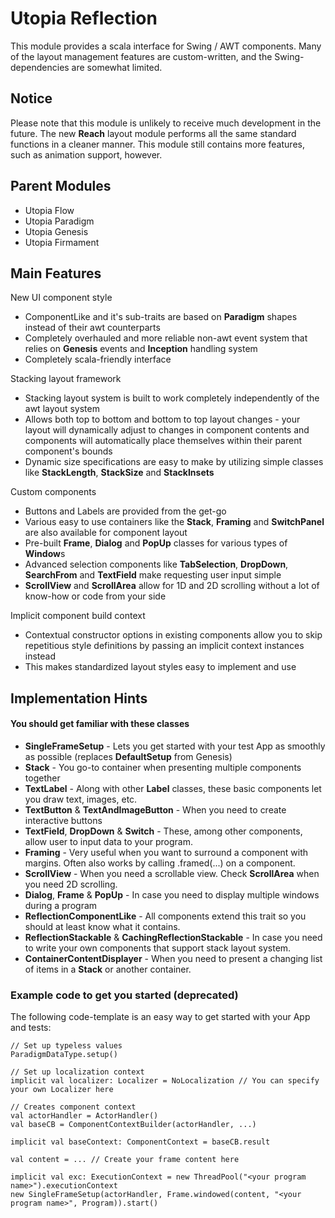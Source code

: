 # Utopia Reflection
This module provides a scala interface for Swing / AWT components. 
Many of the layout management features are custom-written, and the Swing-dependencies are somewhat limited.

## Notice
Please note that this module is unlikely to receive much development in the future. 
The new **Reach** layout module performs all the same standard functions in a cleaner manner. 
This module still contains more features, such as animation support, however.

## Parent Modules
- Utopia Flow
- Utopia Paradigm
- Utopia Genesis
- Utopia Firmament

## Main Features
New UI component style
- ComponentLike and it's sub-traits are based on **Paradigm** shapes instead of their awt counterparts
- Completely overhauled and more reliable non-awt event system that relies on **Genesis** events
and **Inception** handling system
- Completely scala-friendly interface

Stacking layout framework
- Stacking layout system is built to work completely independently of the awt layout system
- Allows both top to bottom and bottom to top layout changes - your layout will dynamically adjust to 
  changes in component contents and components will automatically place themselves within their 
  parent component's bounds
- Dynamic size specifications are easy to make by utilizing simple classes like **StackLength**, 
  **StackSize** and **StackInsets**

Custom components
- Buttons and Labels are provided from the get-go
- Various easy to use containers like the **Stack**, **Framing** and **SwitchPanel** are also 
  available for component layout
- Pre-built **Frame**, **Dialog** and **PopUp** classes for various types of **Window**s
- Advanced selection components like **TabSelection**, **DropDown**, **SearchFrom** and **TextField** 
  make requesting user input simple
- **ScrollView** and **ScrollArea** allow for 1D and 2D scrolling without a lot of know-how or 
  code from your side

Implicit component build context
- Contextual constructor options in existing components allow you to skip repetitious style definitions by
  passing an implicit context instances instead
- This makes standardized layout styles easy to implement and use

## Implementation Hints

#### You should get familiar with these classes
- **SingleFrameSetup** - Lets you get started with your test App as smoothly as possible
  (replaces **DefaultSetup** from Genesis)
- **Stack** - You go-to container when presenting multiple components together
- **TextLabel** - Along with other **Label** classes, these basic components let you draw text, images, etc.
- **TextButton** & **TextAndImageButton** - When you need to create interactive buttons
- **TextField**, **DropDown** & **Switch** - These, among other components, allow user to input data to 
  your program.
- **Framing** - Very useful when you want to surround a component with margins. Often also works by calling
  .framed(...) on a component.
- **ScrollView** - When you need a scrollable view. Check **ScrollArea** when you need 2D scrolling.
- **Dialog**, **Frame** & **PopUp** - In case you need to display multiple windows during a program
- **ReflectionComponentLike** - All components extend this trait so you should at least know what it contains.
- **ReflectionStackable** & **CachingReflectionStackable** - In case you need to write your own components that support 
  stack layout system.
- **ContainerContentDisplayer** - When you need to present a changing list of items in
  a **Stack** or another container.

### Example code to get you started (deprecated)
The following code-template is an easy way to get started with your App and tests:

    // Set up typeless values
    ParadigmDataType.setup()

    // Set up localization context
    implicit val localizer: Localizer = NoLocalization // You can specify your own Localizer here

    // Creates component context
    val actorHandler = ActorHandler()
    val baseCB = ComponentContextBuilder(actorHandler, ...)

    implicit val baseContext: ComponentContext = baseCB.result

    val content = ... // Create your frame content here

    implicit val exc: ExecutionContext = new ThreadPool("<your program name>").executionContext
    new SingleFrameSetup(actorHandler, Frame.windowed(content, "<your program name>", Program)).start()